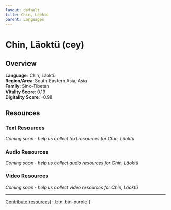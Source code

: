 ```yaml
---
layout: default
title: Chin, Läoktü
parent: Languages
---
```


# Chin, Läoktü (cey)

## Overview

**Language**: Chin, Läoktü  
**Region/Area**: South-Eastern Asia, Asia  
**Family**: Sino-Tibetan  
**Vitality Score**: 0.19  
**Digitality Score**: -0.98  

## Resources

### Text Resources
*Coming soon - help us collect text resources for Chin, Läoktü*

### Audio Resources
*Coming soon - help us collect audio resources for Chin, Läoktü*

### Video Resources
*Coming soon - help us collect video resources for Chin, Läoktü*

---

[Contribute resources](https://fairtrain.github.io/){: .btn .btn-purple }
